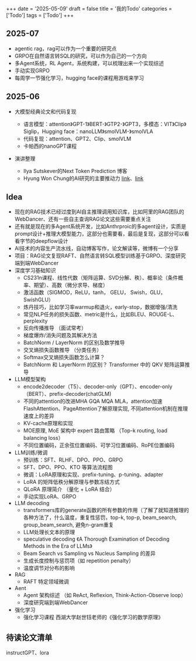 +++ 
date = '2025-05-09' 
draft = false 
title = '我的Todo' 
categories = ['Todo'] 
tags = ['Todo'] 
+++

## 2025-07
- agentic rag，rag可以作为一个重要的研究点
- GRPO在自然语言转SQL的研究，可以作为自己的一个方向
- 多Agent系统，RL Agent，系统构建，可以梳理出来一个实现综述
- 手动实现GRPO
- 每周学一节强化学习，hugging face的课程用游戏来学习

## 2025-06

- 大模型经典论文和代码复现
  - 语言模型：attention》GPT-1》BERT-》GTP2-》GPT3，多模态：VIT》Clip》Siglip，Hugging face：nanoLLM》smolVLM-》smolVLA
  - 代码复现：attention、GPT2、Clip、smolVLM
  - 卡帕西的nanoGPT课程

- 演讲整理
  - Ilya Sutskever的Next Token Prediction 博客
  - Hyung Won Chung的AI研究的主要推动力 [link](https://mp.weixin.qq.com/s?__biz=MzA3MzI4MjgzMw==&mid=2650922111&idx=2&sn=69ae67a08b5ffd782d7bd25d94e6ed7a&chksm=84e41801b393911720f779edaa704cc703a4871b96dd75eff9b599470090e8eb5d50034cebe0&scene=21#wechat_redirect)、[link](https://mp.weixin.qq.com/s?__biz=MzA3MzI4MjgzMw==&mid=2650893355&idx=1&sn=5911ccc05abf5177bb71a47ea5a748c8&chksm=84e4a855b39321434a2a386c9f359979da99dd441e6cf8f88062f1e909ad8f5b9b24198d1edb&scene=21#wechat_redirect)

## Idea

- 现在的RAG技术已经过度到AI自主推理调用知识库，比如阿里的RAG团队的WebDancer、还有一些自主查询RAG论文这些需要重点关注
- 还有就是现在的多Agent系统开发，比如Anthrproic的多agent设计，实质是prompt设计+推理大模型能力，这部分也需要看，最后是复现，这部分可以看看字节的deepflow设计
- AI技术的内容生产流水线，自动博客写作，论文解读等，微博有一个分享
- 项目：RAG论文复现RAFT、自然语言转SQL模型训练基于GRPO、深度研究端到端WebDancer
- 深度学习基础知识
  - CS231n课程、线性代数（矩阵运算、SVD分解、秩）、概率论（条件概率、期望）、高数（微分求导、梯度）
  - 激活函数（SIGMOD，ReLU，tanh， GELU， Swish，GLU， SwishGLU）
  - 炼丹技巧，比如学习率warmup和退火，early-stop，数据增强/清洗
  - 常见NLP任务的损失函数、metric是什么，比如BLEU、ROUGE-L、perplexity
  - 反向传播推导 （面试常考）
  - 梯度爆炸/消失问题及其解决方法
  - BatchNorm / LayerNorm 的区别及数学推导
  - 交叉熵损失函数推导 （分类任务）
  - Softmax交叉熵损失函数怎么计算？
  - BatchNorm 和 LayerNorm 的区别？
Transformer 中的 QKV 矩阵运算推导
- LLM模型架构
  - encode2decoder（T5）、decoder-only（GPT）、encoder-only（BERT）、prefix-decoder(chatGLM)
  - 不同的attention的改进MHA GQA MQA MLA，attention加速FlashAttention、PageAttention了解原理实现, 不同attention机制在推理速度上的差异
  - KV-cache原理和实现
  - MOE原理, MoE 架构中 expert 路由策略 （Top-k routing, load balancing loss）
  - 不同位置编码，正余弦位置编码、可学习位置编码、RoPE位置编码
- LLM训练/微调
  - 预训练：SFT、RLHF、DPO、PPO、GRPO
  - SFT、DPO、PPO、KTO 等算法流程图
  - 微调：LoRA原理和实现、prefix-tuning、p-tuning、adapter
  - LoRA 的矩阵低秩分解原理与参数冻结方式
  - QLoRA 原理简介 （量化 + LoRA 结合）
  - 手动实现LoRA、GRPO
- LLM decoding
  - transformers库的generate函数的所有参数的作用（了解了就知道推理的各种方法了，什么温度，重复性惩罚，top-k, top-p, beam_search, group_beam_search, 避免n-gram重复
  - LLM处理长文本的原理
  - speculative decoding 《A Thorough Examination of Decoding Methods in the Era of LLMs》
  - Beam Search vs Sampling vs Nucleus Sampling 的差异
  - 生成长度控制与惩罚项（如 repetition penalty）
  - 温度调节对分布的影响
- RAG
  - RAFT 特定领域微调
- Aent
  - Agent 架构综述 （如 ReAct, Reflexion, Think-Action-Observe loop）
  - 深度研究端到端WebDancer
- 强化学习
  - 强化学习课程 西湖大学赵世钰老师的《强化学习的数学原理》

## 待读论文清单
instructGPT、lora

